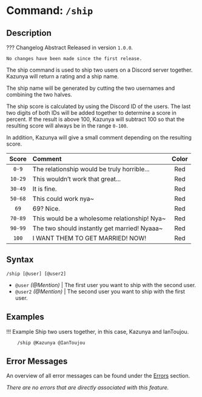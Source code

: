# **Command:** `/ship`

## **Description**

??? Changelog Abstract
    Released in version `1.0.0`.

    No changes have been made since the first release.

The ship command is used to ship two users on a Discord server together. Kazunya will return a rating and a ship name.

The ship name will be generated by cutting the two usernames and combining the two halves.

The ship score is calculated by using the Discord ID of the users. The last two digits of both IDs will be added together to determine a score in percent. If the result is above 100, Kazunya will subtract 100 so that the resulting score will always be in the range `0-100`.

In addition, Kazunya will give a small comment depending on the resulting score.

| Score | Comment | Color
|:-:|:-|:-:
| `0-9` | The relationship would be truly horrible... | Red
| `10-29` | This wouldn’t work that great... | Red
| `30-49` | It is fine. | Red
| `50-68` | This could work nya~ | Red
| `69` | 69? Nice. | Red
| `70-89` | This would be a wholesome relationship! Nya~ | Red
| `90-99` | The two should instantly get married! Nyaaa~ | Red
| `100` | I WANT THEM TO GET MARRIED! NOW! | Red

## **Syntax**

    /ship [@user] [@user2]

- `@user` *(<span style=„color:aqua“>@Mention</span>)* | The first user you want to ship with the second user.
- `@user2` *(<span style=„color:aqua“>@Mention</span>)* | The second user you want to ship with the first user.

## **Examples**

!!! Example
    Ship two users together, in this case, Kazunya and IanToujou.

        /ship @Kazunya @IanToujou

## **Error Messages**

An overview of all error messages can be found under the <a href=„/errors/„>Errors</a> section.

*There are no errors that are directly associated with this feature.*